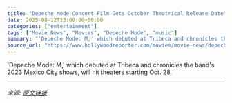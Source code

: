 ```yaml
---
title: "Depeche Mode Concert Film Gets October Theatrical Release Date"
date: 2025-08-12T13:00:00+08:00
categories: ["entertainment"]
tags: ["Movie News", "Movies", "Depeche Mode", "music"]
summary: "'Depeche Mode: M,' which debuted at Tribeca and chronicles the band's 2023 Mexico City shows, will hit theaters starting Oct. 28."
source_url: "https://www.hollywoodreporter.com/movies/movie-news/depeche-mode-concert-film-gets-october-release-date-1236341884/"
---
```


'Depeche Mode: M,' which debuted at Tribeca and chronicles the band's 2023 Mexico City shows, will hit theaters starting Oct. 28.

---

*来源: [原文链接](https://www.hollywoodreporter.com/movies/movie-news/depeche-mode-concert-film-gets-october-release-date-1236341884/)*
